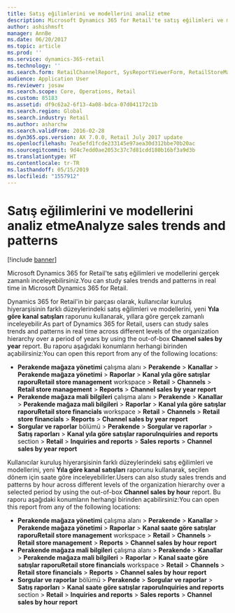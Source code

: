 ```yaml
---
title: Satış eğilimlerini ve modellerini analiz etme
description: Microsoft Dynamics 365 for Retail'te satış eğilimleri ve modellerini gerçek zamanlı inceleyebilirsiniz.
author: ashishmsft
manager: AnnBe
ms.date: 06/20/2017
ms.topic: article
ms.prod: ''
ms.service: dynamics-365-retail
ms.technology: ''
ms.search.form: RetailChannelReport, SysReportViewerForm, RetailStoreManagementWorkspace
audience: Application User
ms.reviewer: josaw
ms.search.scope: Core, Operations, Retail
ms.custom: 85183
ms.assetid: df9c62a2-6f13-4a08-bdca-07d041172c1b
ms.search.region: Global
ms.search.industry: Retail
ms.author: asharchw
ms.search.validFrom: 2016-02-28
ms.dyn365.ops.version: AX 7.0.0, Retail July 2017 update
ms.openlocfilehash: 7ea5efd1fcde233145e97aea30d312bbe70b20ac
ms.sourcegitcommit: 9d4c7edd0ae2053c37c7d81cdd180b16bf3a9d3b
ms.translationtype: HT
ms.contentlocale: tr-TR
ms.lasthandoff: 05/15/2019
ms.locfileid: "1557912"
---
```

# <a name="analyze-sales-trends-and-patterns"></a><span data-ttu-id="e7031-103">Satış eğilimlerini ve modellerini analiz etme</span><span class="sxs-lookup"><span data-stu-id="e7031-103">Analyze sales trends and patterns</span></span>

[!include [banner](includes/banner.md)]

<span data-ttu-id="e7031-104">Microsoft Dynamics 365 for Retail'te satış eğilimleri ve modellerini gerçek zamanlı inceleyebilirsiniz.</span><span class="sxs-lookup"><span data-stu-id="e7031-104">You can study sales trends and patterns in real time in Microsoft Dynamics 365 for Retail.</span></span>

<span data-ttu-id="e7031-105">Dynamics 365 for Retail'in bir parçası olarak, kullanıcılar kuruluş hiyerarşisinin farklı düzeylerindeki satış eğilimleri ve modellerini, yeni **Yıla göre kanal satışları** raporunu kullanarak, yıllara göre gerçek zamanlı inceleyebilir.</span><span class="sxs-lookup"><span data-stu-id="e7031-105">As part of Dynamics 365 for Retail, users can study sales trends and patterns in real time across different levels of the organization hierarchy over a period of years by using the out-of-box **Channel sales by year** report.</span></span> <span data-ttu-id="e7031-106">Bu raporu aşağıdaki konumların herhangi birinden açabilirsiniz:</span><span class="sxs-lookup"><span data-stu-id="e7031-106">You can open this report from any of the following locations:</span></span>

- <span data-ttu-id="e7031-107">**Perakende mağaza yönetimi** çalışma alanı &gt; **Perakende** &gt; **Kanallar** &gt; **Perakende mağaza yönetimi** &gt; **Raporlar** &gt; **Kanal yıla göre satışlar raporu**</span><span class="sxs-lookup"><span data-stu-id="e7031-107">**Retail store management** workspace &gt; **Retail** &gt; **Channels** &gt; **Retail store management** &gt; **Reports** &gt; **Channel sales by year report**</span></span>
- <span data-ttu-id="e7031-108">**Perakende mağaza mali bilgileri** çalışma alanı &gt; **Perakende** &gt; **Kanallar** &gt; **Perakende mağaza mali bilgileri** &gt; **Raporlar** &gt; **Kanal yıla göre satışlar raporu**</span><span class="sxs-lookup"><span data-stu-id="e7031-108">**Retail store financials** workspace &gt; **Retail** &gt; **Channels** &gt; **Retail store financials** &gt; **Reports** &gt; **Channel sales by year report**</span></span>
- <span data-ttu-id="e7031-109">**Sorgular ve raporlar** bölümü &gt; **Perakende** &gt; **Sorgular ve raporlar** &gt; **Satış raporları** &gt; **Kanal yıla göre satışlar raporu**</span><span class="sxs-lookup"><span data-stu-id="e7031-109">**Inquiries and reports** section &gt; **Retail** &gt; **Inquiries and reports** &gt; **Sales reports** &gt; **Channel sales by year report**</span></span>

<span data-ttu-id="e7031-110">Kullanıcılar kuruluş hiyerarşisinin farklı düzeylerindeki satış eğilimleri ve modellerini, yeni **Yıla göre kanal satışları** raporunu kullanarak, seçilen dönem için saate göre inceleyebilirler.</span><span class="sxs-lookup"><span data-stu-id="e7031-110">Users can also study sales trends and patterns by hour across different levels of the organization hierarchy over a selected period by using the out-of-box **Channel sales by hour** report.</span></span> <span data-ttu-id="e7031-111">Bu raporu aşağıdaki konumların herhangi birinden açabilirsiniz:</span><span class="sxs-lookup"><span data-stu-id="e7031-111">You can open this report from any of the following locations:</span></span>

- <span data-ttu-id="e7031-112">**Perakende mağaza yönetimi** çalışma alanı &gt; **Perakende** &gt; **Kanallar** &gt; **Perakende mağaza yönetimi** &gt; **Raporlar** &gt; **Kanal saate göre satışlar raporu**</span><span class="sxs-lookup"><span data-stu-id="e7031-112">**Retail store management** workspace &gt; **Retail** &gt; **Channels** &gt; **Retail store management** &gt; **Reports** &gt; **Channel sales by hour report**</span></span>
- <span data-ttu-id="e7031-113">**Perakende mağaza mali bilgileri** çalışma alanı &gt; **Perakende** &gt; **Kanallar** &gt; **Perakende mağaza mali bilgileri** &gt; **Raporlar** &gt; **Kanal saate göre satışlar raporu**</span><span class="sxs-lookup"><span data-stu-id="e7031-113">**Retail store financials** workspace &gt; **Retail** &gt; **Channels** &gt; **Retail store financials** &gt; **Reports** &gt; **Channel sales by hour report**</span></span>
- <span data-ttu-id="e7031-114">**Sorgular ve raporlar** bölümü &gt; **Perakende** &gt; **Sorgular ve raporlar** &gt; **Satış raporları** &gt; **Kanal saate göre satışlar raporu**</span><span class="sxs-lookup"><span data-stu-id="e7031-114">**Inquiries and reports** section &gt; **Retail** &gt; **Inquiries and reports** &gt; **Sales reports** &gt; **Channel sales by hour report**</span></span>

